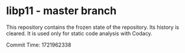 # libp11 - master branch

This repository contains the frozen state of the repository.
Its history is cleared. It is used only for static code
analysis with Codacy.

Commit Time: 1721962338